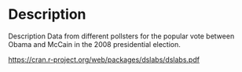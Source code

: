 # Description
Description
Data from different pollsters for the popular vote between Obama and McCain in the 2008 presidential election.

https://cran.r-project.org/web/packages/dslabs/dslabs.pdf